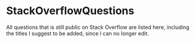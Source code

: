 # StackOverflowQuestions
All questions that is still public on Stack Overflow are listed here, including the titles I suggest to be added, since I can no longer edit.
